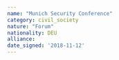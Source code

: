 ```yaml
---
name: "Munich Security Conference"
category: civil_society
nature: "Forum"
nationality: DEU
alliance: 
date_signed: '2018-11-12'
---
```

    